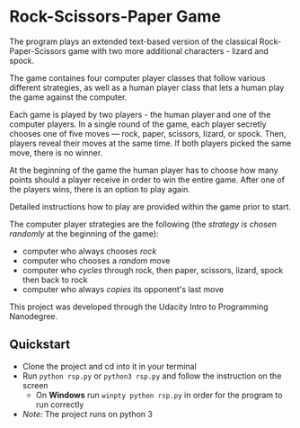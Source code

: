 # Rock-Scissors-Paper Game
The program plays an extended text-based version of the classical Rock-Paper-Scissors game with two more additional characters - lizard and spock.
 
The game containes four computer player classes that follow various different strategies, as well as a human player class that lets a human play the game against the computer.

Each game is played by two players - the human player and one of the computer players.
In a single round of the game, each player secretly chooses one of five moves — rock, paper, scissors, lizard, or spock.
Then, players reveal their moves at the same time. If both players picked the same move, there is no winner.

At the beginning of the game the human player has to choose how many points should a player receive in order to win the entire game.
After one of the players wins, there is an option to play again.

Detailed instructions how to play are provided within the game prior to start.

The computer player strategies are the following (the _strategy is chosen randomly_ at the beginning of the game):

* computer who always chooses _rock_
* computer who chooses a _random_ move
* computer who _cycles_ through rock, then paper, scissors, lizard, spock then back to rock
* computer who always _copies_ its opponent's last move

This project was developed through the Udacity Intro to Programming Nanodegree.

## Quickstart
* Clone the project and cd into it in your terminal
* Run `python rsp.py` or `python3 rsp.py` and follow the instruction on the screen
  - On **Windows** run `winpty python rsp.py` in order for the program to run correctly
* _Note:_ The project runs on python 3
